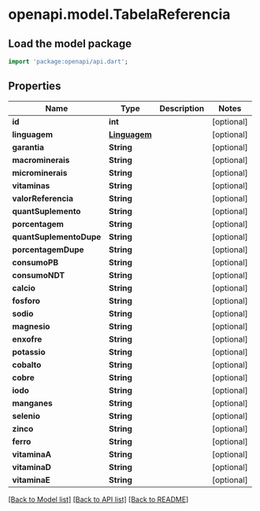 # openapi.model.TabelaReferencia

## Load the model package
```dart
import 'package:openapi/api.dart';
```

## Properties
Name | Type | Description | Notes
------------ | ------------- | ------------- | -------------
**id** | **int** |  | [optional] 
**linguagem** | [**Linguagem**](Linguagem.md) |  | [optional] 
**garantia** | **String** |  | [optional] 
**macrominerais** | **String** |  | [optional] 
**microminerais** | **String** |  | [optional] 
**vitaminas** | **String** |  | [optional] 
**valorReferencia** | **String** |  | [optional] 
**quantSuplemento** | **String** |  | [optional] 
**porcentagem** | **String** |  | [optional] 
**quantSuplementoDupe** | **String** |  | [optional] 
**porcentagemDupe** | **String** |  | [optional] 
**consumoPB** | **String** |  | [optional] 
**consumoNDT** | **String** |  | [optional] 
**calcio** | **String** |  | [optional] 
**fosforo** | **String** |  | [optional] 
**sodio** | **String** |  | [optional] 
**magnesio** | **String** |  | [optional] 
**enxofre** | **String** |  | [optional] 
**potassio** | **String** |  | [optional] 
**cobalto** | **String** |  | [optional] 
**cobre** | **String** |  | [optional] 
**iodo** | **String** |  | [optional] 
**manganes** | **String** |  | [optional] 
**selenio** | **String** |  | [optional] 
**zinco** | **String** |  | [optional] 
**ferro** | **String** |  | [optional] 
**vitaminaA** | **String** |  | [optional] 
**vitaminaD** | **String** |  | [optional] 
**vitaminaE** | **String** |  | [optional] 

[[Back to Model list]](../README.md#documentation-for-models) [[Back to API list]](../README.md#documentation-for-api-endpoints) [[Back to README]](../README.md)


